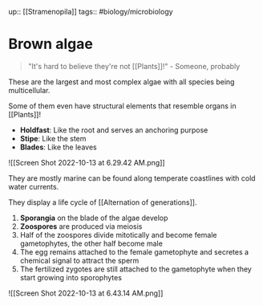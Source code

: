 up:: [[Stramenopila]]
tags:: #biology/microbiology  

# Brown algae

>"It's hard to believe they're not [[Plants]]!" - Someone, probably

These are the largest and most complex algae with all species being multicellular.

Some of them even have structural elements that resemble organs in [[Plants]]!
- **Holdfast**: Like the root and serves an anchoring purpose
- **Stipe**: Like the stem
- **Blades**: Like the leaves

![[Screen Shot 2022-10-13 at 6.29.42 AM.png]]

They are mostly marine can be found along temperate coastlines with cold water currents.

They display a life cycle of [[Alternation of generations]].
1. **Sporangia** on the blade of the algae develop
2. **Zoospores** are produced via meiosis
3. Half of the zoospores divide mitotically and become female gametophytes, the other half become male
4. The egg remains attached to the female gametophyte and secretes a chemical signal to attract the sperm
5. The fertilized zygotes are still attached to the gametophyte when they start growing into sporophytes

![[Screen Shot 2022-10-13 at 6.43.14 AM.png]]